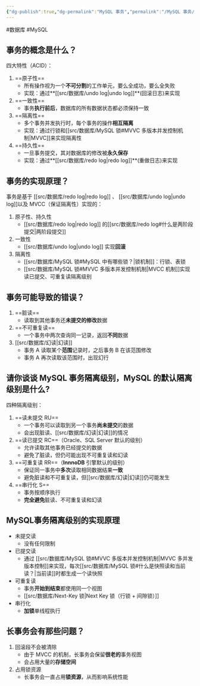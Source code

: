 ```yaml
---
{"dg-publish":true,"dg-permalink":"MySQL 事务","permalink":"/MySQL 事务/"}
---
```



#数据库 #MySQL 

## 事务的概念是什么？

四大特性（ACID）：
1. ==原子性==
	- 所有操作视为一个**不可分割**的工作单元，要么全成功，要么全失败
	- 实现：通过**[[src/数据库/undo log\|undo log]]**(回滚日志)来实现
2. ==一致性==
	- 事务**执行前后**，数据库的所有数据状态都必须保持一致
3. ==隔离性==
	- 多个事务并发执行时，每个事务的操作**相互隔离**
	- 实现：通过行锁和[[src/数据库/MySQL 锁#MVVC 多版本并发控制机制\|MVVC]]来实现隔离性
4. ==持久性==
	- 一旦事务提交，其对数据库的修改被**永久保存**
	- 实现：通过**[[src/数据库/redo log\|redo log]]**(重做日志)来实现

## 事务的实现原理？

事务是基于 [[src/数据库/redo log\|redo log]] 、 [[src/数据库/undo log\|undo log]]以及 MVCC（保证隔离性）实现的：
1. 原子性、持久性
	- [[src/数据库/redo log\|redo log]]  的[[src/数据库/redo log#什么是两阶段提交\|两阶段提交]]
2. 一致性
	- [[src/数据库/undo log\|undo log]] 实现**回滚**
3. 隔离性
	- [[src/数据库/MySQL 锁#MySQL 中有哪些锁？\|锁机制]]：行锁、表锁
	- [[src/数据库/MySQL 锁#MVVC 多版本并发控制机制\|MVCC 机制]]实现读已提交、可重复读隔离级别
	

## 事务可能导致的错误？

1. ==脏读==
	- 读取到其他事务还**未提交的修改**数据
2. ==不可重复读==
	- 一个事务中两次查询同一记录，返回**不同**数据
3. [[src/数据库/幻读\|幻读]]
	- 事务 A 读取某个**范围**记录时，之后事务 B 在该范围修改
	- 事务 A 再次读取该范围时，出现幻行

## 请你谈谈 MySQL 事务隔离级别，MySQL 的默认隔离级别是什么?

四种隔离级别：
1. ==读未提交 RU==
	- 一个事务可以读取到另一个事务**尚未提交**的数据
	- 会出现脏读、[[src/数据库/幻读\|幻读]]的情况
2. ==读已提交 RC==（Oracle、SQL Server 默认的级别）
	- 允许读取其他事务已经提交的数据
	- 避免了脏读，但仍可能出现不可重复读和幻读
3. ==可重复读 RR==（**InnnoDB** 引擎默认的级别）
	- 保证同一事务中**多次**读取相同数据结果**一致**
	- 避免脏读和不可重复读，但[[src/数据库/幻读\|幻读]]仍可能发生
4. ==串行化 S==
	- 事务按顺序执行
	- **完全避免**脏读、不可重复读和幻读

## MySQL事务隔离级别的实现原理

- 未提交读
	- 没有任何限制
- 已提交读
	- 通过 [[src/数据库/MySQL 锁#MVVC 多版本并发控制机制\|MVVC 多并发版本控制]]来实现，每次[[src/数据库/MySQL 锁#什么是快照读和当前读？\|当前读]]时都生成一个读快照
- 可重复读
	- 事务**开始到结束**都使用同一个视图
	- [[src/数据库/Next-Key 锁\|Next Key 锁（行锁 + 间隙锁）]]
- 串行化
	- **加锁**单线程执行

## 长事务会有那些问题？

1. 回滚段不会被清除
	- 由于 MVCC 的机制，长事务会保留**很老的**事务视图
	- 会占用大量的**存储空间**
2. 占用锁资源
	- 长事务会一直占用**锁资源**，从而影响系统性能